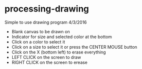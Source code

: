 # processing-drawing

Simple to use drawing program
4/3/2016

-   Blank canvas to be drawn on
-   Indicator for size and selected color at the bottom
-   Click on a color to select it
-   Click on a size to select it or press the CENTER MOUSE button
-   Click on the X (bottom left) to erase everything
-   LEFT CLICK on the screen to draw
-   RIGHT CLICK on the screen to erease
